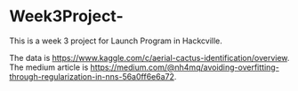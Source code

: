 # Week3Project-
This is a week 3 project for Launch Program in Hackcville. 


The data is https://www.kaggle.com/c/aerial-cactus-identification/overview. 
The medium article is https://medium.com/@nh4mq/avoiding-overfitting-through-regularization-in-nns-56a0ff6e6a72. 
